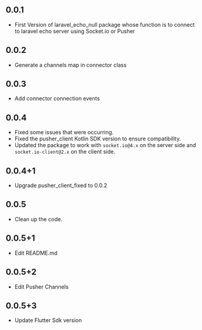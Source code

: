 ## 0.0.1

* First Version of laravel_echo_null package whose function is to connect to laravel echo server using Socket.io or Pusher

## 0.0.2

* Generate a channels map in connector class

## 0.0.3

* Add connector connection events

## 0.0.4

* Fixed some issues that were occurring.
* Fixed the pusher_client Kotlin SDK version to ensure compatibility.
* Updated the package to work with `socket.io@4.x` on the server side and `socket.io-client@2.x` on the client side.

## 0.0.4+1

* Upgrade pusher_client_fixed to 0.0.2

## 0.0.5

* Clean up the code.

## 0.0.5+1

* Edit README.md

## 0.0.5+2

* Edit Pusher Channels

## 0.0.5+3

* Update Flutter Sdk version
